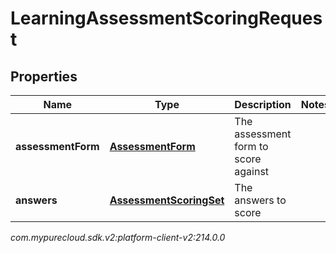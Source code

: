 # LearningAssessmentScoringRequest


## Properties

| Name | Type | Description | Notes |
| ------------ | ------------- | ------------- | ------------- |
| **assessmentForm** | [**AssessmentForm**](AssessmentForm) | The assessment form to score against |  |
| **answers** | [**AssessmentScoringSet**](AssessmentScoringSet) | The answers to score |  |




_com.mypurecloud.sdk.v2:platform-client-v2:214.0.0_
